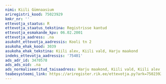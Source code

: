 ```yaml
---
nimi: Kiili Gümnaasium
ariregistri_kood: 75023929
kmkr_nr: ''
ettevotja_staatus: R
ettevotja_staatus_tekstina: Registrisse kantud
ettevotja_esmakande_kpv: 06.02.2001
ettevotja_aadress: .na
asukoht_ettevotja_aadressis: Kooli tn 2
asukoha_ehak_kood: 3039
asukoha_ehak_tekstina: Kiili alev, Kiili vald, Harju maakond
indeks_ettevotja_aadressis: '75401'
ads_adr_id: 3470578
ads_ads_oid: .na
ads_normaliseeritud_taisaadress: Harju maakond, Kiili vald, Kiili alev, Kooli tn 2
teabesysteemi_link: https://ariregister.rik.ee/ettevotja.py?ark=75023929&ref=rekvisiidid
---
```

